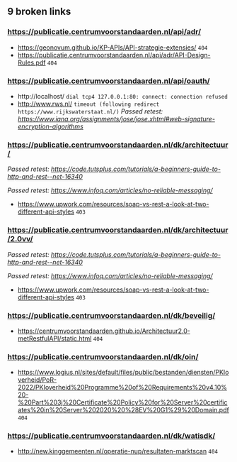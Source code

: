 ## 9 broken links

### https://publicatie.centrumvoorstandaarden.nl/api/adr/
* https://geonovum.github.io/KP-APIs/API-strategie-extensies/ `404`
* https://publicatie.centrumvoorstandaarden.nl/api/adr/API-Design-Rules.pdf `404`

### https://publicatie.centrumvoorstandaarden.nl/api/oauth/
* http://localhost/ `dial tcp4 127.0.0.1:80: connect: connection refused`
* http://www.rws.nl/ `timeout (following redirect https://www.rijkswaterstaat.nl/)`
_Passed retest: https://www.iana.org/assignments/jose/jose.xhtml#web-signature-encryption-algorithms_


### https://publicatie.centrumvoorstandaarden.nl/dk/architectuur/
_Passed retest: https://code.tutsplus.com/tutorials/a-beginners-guide-to-http-and-rest--net-16340_

_Passed retest: https://www.infoq.com/articles/no-reliable-messaging/_

* https://www.upwork.com/resources/soap-vs-rest-a-look-at-two-different-api-styles `403`

### https://publicatie.centrumvoorstandaarden.nl/dk/architectuur/2.0vv/
_Passed retest: https://code.tutsplus.com/tutorials/a-beginners-guide-to-http-and-rest--net-16340_

_Passed retest: https://www.infoq.com/articles/no-reliable-messaging/_

* https://www.upwork.com/resources/soap-vs-rest-a-look-at-two-different-api-styles `403`

### https://publicatie.centrumvoorstandaarden.nl/dk/beveilig/
* https://centrumvoorstandaarden.github.io/Architectuur2.0-metRestfulAPI/static.html `404`

### https://publicatie.centrumvoorstandaarden.nl/dk/oin/
* https://www.logius.nl/sites/default/files/public/bestanden/diensten/PKIoverheid/PoR-2022/PKIoverheid%20Programme%20of%20Requirements%20v4.10%20-%20Part%203j%20Certificate%20Policy%20for%20Server%20certificates%20in%20Server%202020%20%28EV%20G1%29%20Domain.pdf `404`

### https://publicatie.centrumvoorstandaarden.nl/dk/watisdk/
* http://new.kinggemeenten.nl/operatie-nup/resultaten-marktscan `404`
